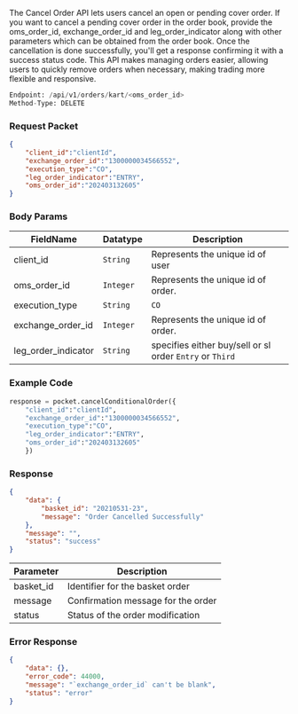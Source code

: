 <!-- ## Cancel Cover Order -->

The Cancel Order API lets users cancel an open or pending cover order. If you want to cancel a pending cover order in the order book, provide the oms_order_id, exchange_order_id and leg_order_indicator along with other parameters which can be obtained from the order book. Once the cancellation is done successfully, you'll get a response confirming it with a success status code. This API makes managing orders easier, allowing users to quickly remove orders when necessary, making trading more flexible and responsive.

```python
Endpoint: /api/v1/orders/kart/<oms_order_id>
Method-Type: DELETE
```

### Request Packet
```json
{
    "client_id":"clientId",
    "exchange_order_id":"1300000034566552",
    "execution_type":"CO",
    "leg_order_indicator":"ENTRY", 
    "oms_order_id":"202403132605"
}
```


### Body Params
| FieldName             | Datatype | Description                                    |
|-----------------------|----------|------------------------------------------------|
| client_id             | `String`   | Represents the unique id of user |
| oms_order_id         | `Integer`   | Represents the unique id of order.            |
| execution_type        | `String`   | `CO`                                             |
| exchange_order_id     | `Integer`   | Represents the unique id of order.            |
| leg_order_indicator   | `String`   | specifies either buy/sell or sl order `Entry` or `Third`                                 |


### Example Code
```python
response = pocket.cancelConditionalOrder({
    "client_id":"clientId",
    "exchange_order_id":"1300000034566552",
    "execution_type":"CO",
    "leg_order_indicator":"ENTRY", 
    "oms_order_id":"202403132605"
    })
```


### Response
```json
{
    "data": {
        "basket_id": "20210531-23",
        "message": "Order Cancelled Successfully"
    },
    "message": "",
    "status": "success"
}
```

| Parameter           | Description                          |
|---------------|--------------------------------------|
| basket_id     | Identifier for the basket order      |
| message       | Confirmation message for the order   |
| status        | Status of the order modification     |

### Error Response
```json
{
    "data": {},
    "error_code": 44000,
    "message": "`exchange_order_id` can't be blank",
    "status": "error"
}
```
